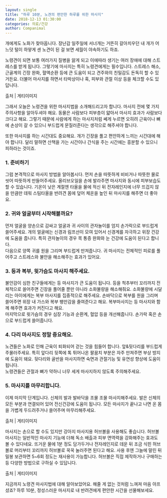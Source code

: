 ```yaml
---
layout: single
title: "하루 10분, 노견의 편안한 하루를 위한 마사지"
date: 2018-12-13 01:30:00
categories: 의료/건강
author: Companimal
---
```


개에게도 노화가 찾아옵니다. 장난감 일주일에 서너개는 거뜬히 갈아치우던 내 개가 어느덧 털이 하얗게 센 노견이 된 걸 보면 세월이 야속하기도 하죠.

노령견이 되면 보통 여러가지 질병을 앓게 되고 이에따라 생기는 여러 장애에 대해 스트레스를 받게 됩니다. 그렇기에 마사지는 특히 노령견에게는 필수입니다. 스트레스 해소, 근골계의 긴장 완화, 혈액순환 등에 큰 도움이 되고 견주와의 친밀감도 돈독히 할 수 있거든요. 더불어 마사지를 하면서 타박상이나 혹, 피부와 관절 이상 등을 체크할 수도 있답니다.

출처 | 게티이미지

그래서 오늘은 노령견을 위한 마사지법을 소개해드리고자 합니다. 마사지 전에 몇 가지 주의사항을 알아두셔야 해요. 동물은 사람보다 피부층이 얇아서 마사지 효과가 사람보다 크다고 해요. 그렇기 때문에 사람에게 하는 마사지처럼 쎄게 누르면 오히려 근육이나 뼈에 손상이 갈 수 있으니 부드럽게 문질러준다는 생각으로 해주셔야 합니다.

또한 마사지를 하는 시간대도 중요해요. 개가 긴장을 풀고 편안하게 느끼는 시간대에 해야 합니다. 달리 말하면 산책을 가는 시간이나 간식을 주는 시간에는 흥분할 수 있으니 피하라는 것이죠.

### 1. 준비하기

그럼 본격적으로 마사지 방법을 알아봅시다. 먼저 손을 따뜻하게 비비거나 따뜻한 물로 씻어 따뜻하게 만들어주세요. 올리브오일을 손에 발라주면 마사지와 동시에 피부보습도 할 수 있습니다. 기온이 낮은 계절엔 타올을 물에 적신 뒤 전자레인지에 너무 뜨겁지 않을 만큼만 데워 스팀타올을 반려견 몸에 덮어 체온을 높인 뒤 마사지를 해주면 더 좋아요.

### 2. 귀와 얼굴부터 시작해볼까요?

먼저 얼굴을 양손으로 감싸고 얼굴과 귀 사이의 관자놀이를 엄지 손가락으로 부드럽게 쓸어주세요. 개의 얼굴에는 신경과 림프선이 모여 있어서 신경계를 자극하고 위장 건강에 도움을 줍니다. 특히 관자놀이의 경우 목 통증 완화와 눈 건강에 도움이 된다고 합니다.  
 다음으로 양쪽 귀를 원을 그리며 부드럽게 만져줍니다. 귀 마사지는 전체적인 피로를 풀어주고 스트레스와 불안을 해소해주는 효과가 있어요.

### 3. 등과 복부, 윗가슴도 마사지 해주세요.

불안감이 심한 친구들에게는 등 마사지가 큰 도움이 됩니다. 등을 척추부터 꼬리까지 전체적으로 쓸어주면 긴장을 풀어줄 뿐만 아니라 소화불량을 해소해줘요. 소화불량에 시달리는 아이에게는 복부 마사지를 집중적으로 해주세요. 손바닥으로 복부를 원을 그리며 쓸어주면 위장 내 가스와 복부 팽만감을 줄여준다고 해요. 복부마사지는 등 마사지와 함께 해주면 효과가 커진다고 해요.  
 마지막으로 윗가슴의 경우 심장 기능과 순환계, 혈압 등을 개선해줍니다. 손가락 혹은 손으로 부드럽게 쓸어줍니다.

### 4. 다리 마사지도 정말 중요해요.

노견들은 노화로 인해 근육이 퇴화되어 걷는 것을 힘들어 합니다. 앞&amp;뒷다리를 부드럽게 주물러주세요. 특히 앞다리 뒷쪽에 톡 튀어나온 팔꿈치 부분은 자주 만져주면 부상 방지에 도움이 돼요. 뒷다리와 골반을 마사지하면 숙면과 관절기능 및 유연성 향상에 도움이 됩니다.  
 노령견들은 관절과 뼈가 약하니 너무 세게 마사지하지 않도록 주의해주세요.

### 5. 마사지를 마무리합니다.

이제 마지막 단계입니다. 신체의 발과 발바닥을 조물 조물 마사지해주세요. 발은 신체의 모든 부분과 연결되어 있어 전신건강에 도움이 됩니다. 모든 마사지가 끝나고 나면 온 몸을 가볍게 두드려주거나 쓸어주며 마무리해주세요.

출처 | 게티이미지

마사지는 손으로 할 수도 있지만 강아지 마사지용 허브볼을 사용해도 좋습니다. 허브볼 마사지는 일반적인 마사지 기능에 더해 독소 배출과 피부 면역력을 강화해주는 효과도 볼 수 있다네요. 뜨거운 물에 1분 정도 담가두거나 전자레인지로 데운 뒤 조금 식힌 허브볼로 머리부터 꼬리까지 허브볼로 꾹꾹 눌러주면 된다고 해요. 사용 후엔 그늘에 말린 뒤 밀봉 보관하면 5~6회 정도는 재사용이 가능합니다. 허브볼은 직접 제작하거나 구매하는 등 다양한 방법으로 구하실 수 있답니다.

출처 | 게티이미지

지금까지 노령견 마사지법에 대해 알아보았어요. 해줄 게 없는 것처럼 느껴져 마음 아프셨죠? 하루 10분, 정성스러운 마사지로 내 반려견에게 편안한 시간을 선물해보세요.
